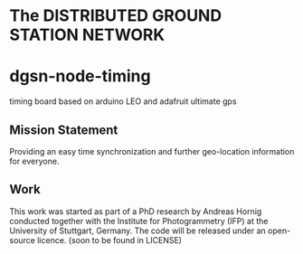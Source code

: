 The DISTRIBUTED GROUND STATION NETWORK
============

# dgsn-node-timing
timing board based on arduino LEO and adafruit ultimate gps

Mission Statement
-------
Providing an easy time synchronization and further geo-location information for everyone.

Work
-------
This work was started as part of a PhD research by Andreas Hornig conducted together with the Institute for Photogrammetry (IFP) at the University of Stuttgart, Germany.
The code will be released under an open-source licence. (soon to be found in LICENSE)